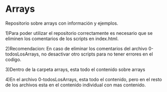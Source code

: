 # Arrays
Repositorio sobre arrays con información y ejemplos.

1)Para poder utilizar el repositorio correctamente es necesario que se eliminen los comentarios de los scripts en index.html.

2)Recomendacion: En caso de eliminar los comentarios del  archivo 0-todosLosArrays, no desactivar otro scripts para no tener errores en el codigo.

3)Dentro de la carpeta arrays, esta todo el contenido sobre arrays

4)En el archivo 0-todosLosArrays, esta todo el contenido, pero en el resto de los archivos esta en el contenido individual con mas contenido.


 
